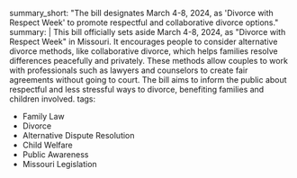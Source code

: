 summary_short: "The bill designates March 4-8, 2024, as 'Divorce with Respect Week' to promote respectful and collaborative divorce options."
summary: |
  This bill officially sets aside March 4-8, 2024, as "Divorce with Respect Week" in Missouri. It encourages people to consider alternative divorce methods, like collaborative divorce, which helps families resolve differences peacefully and privately. These methods allow couples to work with professionals such as lawyers and counselors to create fair agreements without going to court. The bill aims to inform the public about respectful and less stressful ways to divorce, benefiting families and children involved.
tags:
  - Family Law
  - Divorce
  - Alternative Dispute Resolution
  - Child Welfare
  - Public Awareness
  - Missouri Legislation
